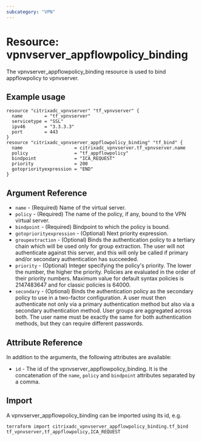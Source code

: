 ```yaml
---
subcategory: "VPN"
---
```


# Resource: vpnvserver_appflowpolicy_binding

The vpnvserver_appflowpolicy_binding resource is used to bind appflowpolicy to vpnvserver.


## Example usage

```hcl
resource "citrixadc_vpnvserver" "tf_vpnvserver" {
  name        = "tf_vpnvserver"
  servicetype = "SSL"
  ipv46       = "3.3.3.3"
  port        = 443
}
resource "citrixadc_vpnvserver_appflowpolicy_binding" "tf_bind" {
  name                   = citrixadc_vpnvserver.tf_vpnvserver.name
  policy                 = "tf_appflowpolicy"
  bindpoint              = "ICA_REQUEST"
  priority               = 200
  gotopriorityexpression = "END"
}
```


## Argument Reference

* `name` - (Required) Name of the virtual server.
* `policy` - (Required) The name of the policy, if any, bound to the VPN virtual server.
* `bindpoint` - (Required) Bindpoint to which the policy is bound.
* `gotopriorityexpression` - (Optional) Next priority expression.
* `groupextraction` - (Optional) Binds the authentication policy to a tertiary chain which will be used only for group extraction.  The user will not authenticate against this server, and this will only be called if primary and/or secondary authentication has succeeded.
* `priority` - (Optional) Integer specifying the policy's priority. The lower the number, the higher the priority. Policies are evaluated in the order of their priority numbers. Maximum value for default syntax policies is 2147483647 and for classic policies is 64000.
* `secondary` - (Optional) Binds the authentication policy as the secondary policy to use in a two-factor configuration. A user must then authenticate not only via a primary authentication method but also via a secondary authentication method. User groups are aggregated across both. The user name must be exactly the same for both authentication methods, but they can require different passwords.


## Attribute Reference

In addition to the arguments, the following attributes are available:

* `id` - The id of the vpnvserver_appflowpolicy_binding. It is the concatenation of the `name`, `policy` and `bindpoint` attributes separated by a comma.


## Import

A vpnvserver_appflowpolicy_binding can be imported using its id, e.g.

```shell
terraform import citrixadc_vpnvserver_appflowpolicy_binding.tf_bind tf_vpnvserver,tf_appflowpolicy,ICA_REQUEST
```

